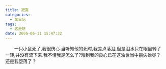 ```yaml
---
title: 寂寞
categories:
  - 某日记
tags:
  - 这是啥
date: 2006-06-11 15:47:32
---
```


&emsp;&emsp;一只小鼠死了,我很伤心.当听知他的死时,我差点落泪,但是泪水只在眼里转了一转,并没有流下来.我不懂我是怎么了?难到我的良心已在这浊世当中损失殆尽？还是我堕落了？

